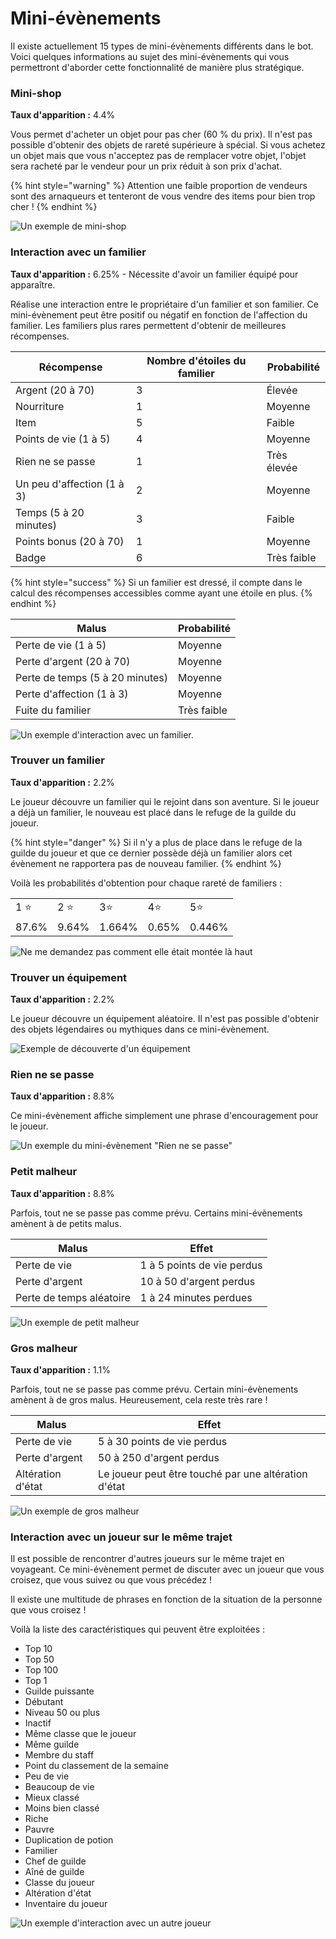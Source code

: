 # Mini-évènements

Il existe actuellement 15 types de mini-évènements différents dans le bot. Voici quelques informations au sujet des mini-évènements qui vous permettront d'aborder cette fonctionnalité de manière plus stratégique.

### Mini-shop

**Taux d'apparition :** 4.4%

Vous permet d'acheter un objet pour pas cher (60 % du prix). Il n'est pas possible d'obtenir des objets de rareté supérieure à spécial. Si vous achetez un objet mais que vous n'acceptez pas de remplacer votre objet, l'objet sera racheté par le vendeur pour un prix réduit à son prix d'achat.

{% hint style="warning" %}
Attention une faible proportion de vendeurs sont des arnaqueurs et tenteront de vous vendre des items pour bien trop cher !
{% endhint %}

![Un exemple de mini-shop](<../.gitbook/assets/image (44).png>)

### Interaction avec un familier

**Taux d'apparition :** 6.25% - Nécessite d'avoir un familier équipé pour apparaître.

Réalise une interaction entre le propriétaire d'un familier et son familier. Ce mini-évènement peut être positif ou négatif en fonction de l'affection du familier. Les familiers plus rares permettent d'obtenir de meilleures récompenses.

| Récompense                 | Nombre d'étoiles du familier | Probabilité |
| -------------------------- | ---------------------------- | ----------- |
| Argent (20 à 70)           | 3                            | Élevée      |
| Nourriture                 | 1                            | Moyenne     |
| Item                       | 5                            | Faible      |
| Points de vie (1 à 5)      | 4                            | Moyenne     |
| Rien ne se passe           | 1                            | Très élevée |
| Un peu d'affection (1 à 3) | 2                            | Moyenne     |
| Temps (5 à 20 minutes)     | 3                            | Faible      |
| Points bonus (20 à 70)     | 1                            | Moyenne     |
| Badge                      | 6                            | Très faible |

{% hint style="success" %}
Si un familier est dressé, il compte dans le calcul des récompenses accessibles comme ayant une étoile en plus.
{% endhint %}

| Malus                           | Probabilité |
| ------------------------------- | ----------- |
| Perte de vie (1 à 5)            | Moyenne     |
| Perte d'argent (20 à 70)        | Moyenne     |
| Perte de temps (5 à 20 minutes) | Moyenne     |
| Perte d'affection (1 à 3)       | Moyenne     |
| Fuite du familier               | Très faible |

![Un exemple d'interaction avec un familier.](<../.gitbook/assets/image (45).png>)

### Trouver un familier

**Taux d'apparition :** 2.2%

Le joueur découvre un familier qui le rejoint dans son aventure. Si le joueur a déjà un familier, le nouveau est placé dans le refuge de la guilde du joueur.

{% hint style="danger" %}
Si il n'y a plus de place dans le refuge de la guilde du joueur et que ce dernier possède déjà un familier alors cet évènement ne rapportera pas de nouveau familier.
{% endhint %}

Voilà les probabilités d'obtention pour chaque rareté de familiers :

|          |          |         |         |         |
| -------- | -------- | ------- | ------- | ------- |
| 1 :star: | 2 :star: | 3:star: | 4:star: | 5:star: |
| 87.6%    | 9.64%    | 1.664%  | 0.65%   | 0.446%  |

![Ne me demandez pas comment elle était montée là haut](<../.gitbook/assets/image (52).png>)

### Trouver un équipement

**Taux d'apparition :** 2.2%

Le joueur découvre un équipement aléatoire. Il n'est pas possible d'obtenir des objets légendaires ou mythiques dans ce mini-évènement.

![Exemple de découverte d'un équipement](<../.gitbook/assets/image (53).png>)

### Rien ne se passe

**Taux d'apparition :** 8.8%

Ce mini-évènement affiche simplement une phrase d'encouragement pour le joueur.

![Un exemple du mini-évènement "Rien ne se passe"](<../.gitbook/assets/image (55).png>)

### Petit malheur

**Taux d'apparition :** 8.8%

Parfois, tout ne se passe pas comme prévu. Certains mini-évènements amènent à de petits malus.

| Malus                    | Effet                      |
| ------------------------ | -------------------------- |
| Perte de vie             | 1 à 5 points de vie perdus |
| Perte d'argent           | 10 à 50 d'argent perdus    |
| Perte de temps aléatoire | 1 à 24 minutes perdues     |

![Un exemple de petit malheur](<../.gitbook/assets/image (56).png>)

### Gros malheur

**Taux d'apparition :** 1.1%

Parfois, tout ne se passe pas comme prévu. Certain mini-évènements amènent à de gros malus. Heureusement, cela reste très rare !

| Malus             | Effet                                                |
| ----------------- | ---------------------------------------------------- |
| Perte de vie      | 5 à 30 points de vie perdus                          |
| Perte d'argent    | 50 à 250 d'argent perdus                             |
| Altération d'état | Le joueur peut être touché par une altération d'état |

![Un exemple de gros malheur](<../.gitbook/assets/image (57).png>)

### Interaction avec un joueur sur le même trajet

Il est possible de rencontrer d'autres joueurs sur le même trajet en voyageant. Ce mini-évènement permet de discuter avec un joueur que vous croisez, que vous suivez ou que vous précédez !

Il existe une multitude de phrases en fonction de la situation de la personne que vous croisez !

Voilà la liste des caractéristiques qui peuvent être exploitées :

* Top 10
* Top 50
* Top 100
* Top 1
* Guilde puissante
* Débutant
* Niveau 50 ou plus
* Inactif
* Même classe que le joueur
* Même guilde
* Membre du staff
* Point du classement de la semaine
* Peu de vie
* Beaucoup de vie
* Mieux classé
* Moins bien classé
* Riche
* Pauvre
* Duplication de potion
* Familier
* Chef de guilde
* Aîné de guilde
* Classe du joueur
* Altération d'état
* Inventaire du joueur

![Un exemple d'interaction avec un autre joueur](<../.gitbook/assets/image (58).png>)
